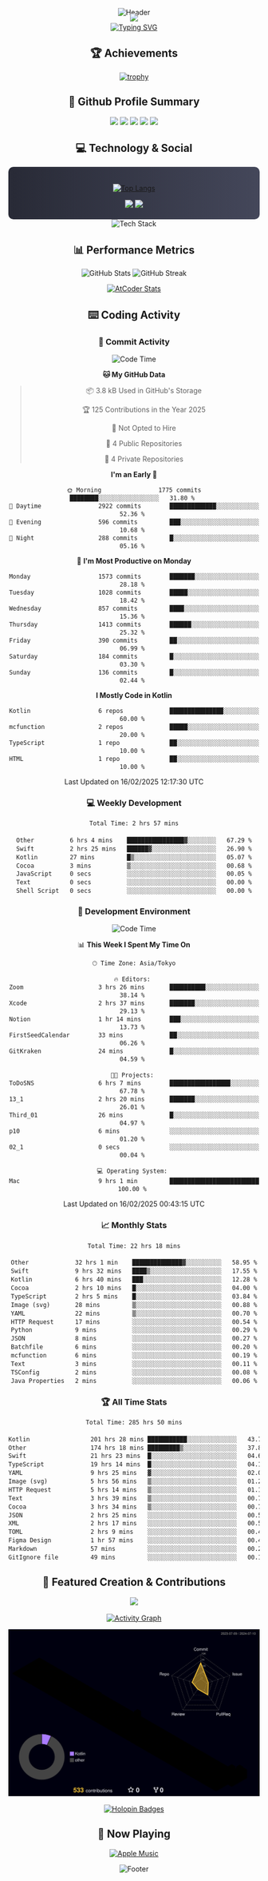 <div align="center">
  
![Header](https://capsule-render.vercel.app/api?type=waving&color=gradient&customColorList=12&height=300&section=header&text=Welcome%20to%20Batapii's%20Universe&fontSize=50&animation=fadeIn&fontAlignY=40&desc=Android%20Developer%20|%20Kotlin%20LOVE%20)

<div style="margin-top: -20px;">
  <img src="https://readme-typing-svg.herokuapp.com/?lines=Crafting+Android+Experiences;Building+Tomorrow's+Apps+Today;Always+Learning,+Always+Growing&font=Fira%20Code&center=true&width=440&height=45&color=f75c7e&vCenter=true&size=22&pause=1000">
</div>

<a href="https://git.io/typing-svg">
  <img src="https://readme-typing-svg.demolab.com?font=Fira+Code&weight=600&size=28&duration=4000&pause=1000&center=true&vCenter=true&width=800&lines=Hey+there!+I'm+Batapii+%F0%9F%91%8B;Android+Developer+from+Japan+%F0%9F%87%AF%F0%9F%87%B5" alt="Typing SVG" />
</a>

## 🏆 Achievements

[![trophy](https://github-profile-trophy.vercel.app/?username=batapii&theme=onestar&no-frame=true&no-bg=true&column=8&rank=SECRET,SSS,SS,S,AAA,AA,A,B,C,?&margin-w=10&margin-h=10)](https://github.com/ryo-ma/github-profile-trophy)

## 🎯 Github Profile Summary

<div align="center">
  <img src="http://github-profile-summary-cards.vercel.app/api/cards/profile-details?username=batapii&theme=radical" />
  <img src="http://github-profile-summary-cards.vercel.app/api/cards/repos-per-language?username=batapii&theme=radical" />
  <img src="http://github-profile-summary-cards.vercel.app/api/cards/most-commit-language?username=batapii&theme=radical" />
  <img src="http://github-profile-summary-cards.vercel.app/api/cards/stats?username=batapii&theme=radical" />
  <img src="http://github-profile-summary-cards.vercel.app/api/cards/productive-time?username=batapii&theme=radical" />
</div>

## 💻 Technology & Social

<div align="center" style="background: linear-gradient(to right, #282A36, #44475A); padding: 20px; border-radius: 10px;">

[![Top Langs](https://github-readme-stats.vercel.app/api/top-langs/?username=batapii
)](https://github.com/anuraghazra/github-readme-stats)

<div style="margin-top: 15px">
<a href="https://github.com/batapii"><img src="https://img.shields.io/github/followers/batapii?style=for-the-badge&logo=github&label=Follow&color=ff6e96&labelColor=282A36"/></a>
<a href="https://twitter.com/batapii3939"><img src="https://img.shields.io/twitter/follow/batapii?style=for-the-badge&logo=twitter&color=1DA1F2&labelColor=282A36&label= Twitter"/></a>
</div>

</div>

<div align="center">
<img src="https://github-readme-tech-stack.vercel.app/api/cards?title=Tech+Stack&align=center&titleAlign=center&fontSize=20&lineHeight=10&lineCount=4&theme=github_dark&width=800&bg=%230D1117&badge=%23161B22&border=%2321262D&titleColor=%2358A6FF&line1=kotlin%2Ckotlin%2C0095D5%3Bandroid%2Candroid%2C00ff00%3Bjetpackcompose%2Cjetpack%2C4285F4%3B&line2=swift%2Cswift%2CFA7343%3Bfirebase%2Cfirebase%2CFFCA28%3Bgithub%2Cgithub%2C181717%3B&line3=typescript%2Ctypescript%2C3178C6%3Bgraphql%2Cgraphql%2CE10098%3Bsupabase%2Csupabase%2C3FCF8E%3B&line4=gradle%2Cgradle%2C02303A%3Bgitkraken%2Cgitkraken%2C179287%3Bpostman%2Cpostman%2CFF6C37%3B" alt="Tech Stack" />
</div>



## 📊 Performance Metrics

<div align="center">

![GitHub Stats](https://github-readme-stats.vercel.app/api?username=batapii&show_icons=true&theme=radical&hide_border=true&bg_color=0D1117)
![GitHub Streak](https://github-readme-streak-stats.herokuapp.com/?user=batapii&theme=radical&hide_border=true&background=0D1117)

[![AtCoder Stats](https://atcoder-readme-stats.vercel.app/stats/batapii3939?theme=dark&show_history=5&width=495)](https://github.com/iwbc-mzk/atcoder-readme-stats)

</div>

## ⌨️ Coding Activity

### 🌟 Commit Activity
<!--START_SECTION:commit-stats-->
![Code Time](http://img.shields.io/badge/Code%20Time-460%20hrs%208%20mins-blue)

**🐱 My GitHub Data** 

> 📦 3.8 kB Used in GitHub's Storage 
 > 
> 🏆 125 Contributions in the Year 2025
 > 
> 🚫 Not Opted to Hire
 > 
> 📜 4 Public Repositories 
 > 
> 🔑 4 Private Repositories 
 > 
**I'm an Early 🐤** 

```text
🌞 Morning                1775 commits        ████████░░░░░░░░░░░░░░░░░   31.80 % 
🌆 Daytime                2922 commits        █████████████░░░░░░░░░░░░   52.36 % 
🌃 Evening                596 commits         ███░░░░░░░░░░░░░░░░░░░░░░   10.68 % 
🌙 Night                  288 commits         █░░░░░░░░░░░░░░░░░░░░░░░░   05.16 % 
```
📅 **I'm Most Productive on Monday** 

```text
Monday                   1573 commits        ███████░░░░░░░░░░░░░░░░░░   28.18 % 
Tuesday                  1028 commits        █████░░░░░░░░░░░░░░░░░░░░   18.42 % 
Wednesday                857 commits         ████░░░░░░░░░░░░░░░░░░░░░   15.36 % 
Thursday                 1413 commits        ██████░░░░░░░░░░░░░░░░░░░   25.32 % 
Friday                   390 commits         ██░░░░░░░░░░░░░░░░░░░░░░░   06.99 % 
Saturday                 184 commits         █░░░░░░░░░░░░░░░░░░░░░░░░   03.30 % 
Sunday                   136 commits         █░░░░░░░░░░░░░░░░░░░░░░░░   02.44 % 
```


**I Mostly Code in Kotlin** 

```text
Kotlin                   6 repos             ███████████████░░░░░░░░░░   60.00 % 
mcfunction               2 repos             █████░░░░░░░░░░░░░░░░░░░░   20.00 % 
TypeScript               1 repo              ██░░░░░░░░░░░░░░░░░░░░░░░   10.00 % 
HTML                     1 repo              ██░░░░░░░░░░░░░░░░░░░░░░░   10.00 % 
```




 Last Updated on 16/02/2025 12:17:30 UTC
<!--END_SECTION:commit-stats-->

### 💻 Weekly Development
<!--START_SECTION:wakatime-->

```txt
Total Time: 2 hrs 57 mins

Other          6 hrs 4 mins    ████████████████▓░░░░░░░░   67.29 %
Swift          2 hrs 25 mins   ██████▓░░░░░░░░░░░░░░░░░░   26.90 %
Kotlin         27 mins         █▒░░░░░░░░░░░░░░░░░░░░░░░   05.07 %
Cocoa          3 mins          ▒░░░░░░░░░░░░░░░░░░░░░░░░   00.68 %
JavaScript     0 secs          ░░░░░░░░░░░░░░░░░░░░░░░░░   00.05 %
Text           0 secs          ░░░░░░░░░░░░░░░░░░░░░░░░░   00.00 %
Shell Script   0 secs          ░░░░░░░░░░░░░░░░░░░░░░░░░   00.00 %
```

<!--END_SECTION:wakatime-->

### 🔨 Development Environment
<!--START_SECTION:dev-stats-->
![Code Time](http://img.shields.io/badge/Code%20Time-460%20hrs%208%20mins-blue)

📊 **This Week I Spent My Time On** 

```text
🕑︎ Time Zone: Asia/Tokyo

🔥 Editors: 
Zoom                     3 hrs 26 mins       ██████████░░░░░░░░░░░░░░░   38.14 % 
Xcode                    2 hrs 37 mins       ███████░░░░░░░░░░░░░░░░░░   29.13 % 
Notion                   1 hr 14 mins        ███░░░░░░░░░░░░░░░░░░░░░░   13.73 % 
FirstSeedCalendar        33 mins             ██░░░░░░░░░░░░░░░░░░░░░░░   06.26 % 
GitKraken                24 mins             █░░░░░░░░░░░░░░░░░░░░░░░░   04.59 % 

🐱‍💻 Projects: 
ToDoSNS                  6 hrs 7 mins        █████████████████░░░░░░░░   67.78 % 
13_1                     2 hrs 20 mins       ███████░░░░░░░░░░░░░░░░░░   26.01 % 
Third_01                 26 mins             █░░░░░░░░░░░░░░░░░░░░░░░░   04.97 % 
p10                      6 mins              ░░░░░░░░░░░░░░░░░░░░░░░░░   01.20 % 
02_1                     0 secs              ░░░░░░░░░░░░░░░░░░░░░░░░░   00.04 % 

💻 Operating System: 
Mac                      9 hrs 1 min         █████████████████████████   100.00 % 
```


 Last Updated on 16/02/2025 00:43:15 UTC
<!--END_SECTION:dev-stats-->

### 📈 Monthly Stats
<!--START_SECTION:wakamonth-->

```txt
Total Time: 22 hrs 18 mins

Other             32 hrs 1 min    ██████████████▓░░░░░░░░░░   58.95 %
Swift             9 hrs 32 mins   ████▒░░░░░░░░░░░░░░░░░░░░   17.55 %
Kotlin            6 hrs 40 mins   ███░░░░░░░░░░░░░░░░░░░░░░   12.28 %
Cocoa             2 hrs 10 mins   █░░░░░░░░░░░░░░░░░░░░░░░░   04.00 %
TypeScript        2 hrs 5 mins    █░░░░░░░░░░░░░░░░░░░░░░░░   03.84 %
Image (svg)       28 mins         ▒░░░░░░░░░░░░░░░░░░░░░░░░   00.88 %
YAML              22 mins         ▒░░░░░░░░░░░░░░░░░░░░░░░░   00.70 %
HTTP Request      17 mins         ░░░░░░░░░░░░░░░░░░░░░░░░░   00.54 %
Python            9 mins          ░░░░░░░░░░░░░░░░░░░░░░░░░   00.29 %
JSON              8 mins          ░░░░░░░░░░░░░░░░░░░░░░░░░   00.27 %
Batchfile         6 mins          ░░░░░░░░░░░░░░░░░░░░░░░░░   00.20 %
mcfunction        6 mins          ░░░░░░░░░░░░░░░░░░░░░░░░░   00.19 %
Text              3 mins          ░░░░░░░░░░░░░░░░░░░░░░░░░   00.11 %
TSConfig          2 mins          ░░░░░░░░░░░░░░░░░░░░░░░░░   00.08 %
Java Properties   2 mins          ░░░░░░░░░░░░░░░░░░░░░░░░░   00.06 %
```

<!--END_SECTION:wakamonth-->

### 🏆 All Time Stats
<!--START_SECTION:wakaalltime-->

```txt
Total Time: 285 hrs 50 mins

Kotlin                 201 hrs 28 mins ███████████░░░░░░░░░░░░░░   43.79 %
Other                  174 hrs 18 mins █████████▒░░░░░░░░░░░░░░░   37.88 %
Swift                  21 hrs 23 mins  █░░░░░░░░░░░░░░░░░░░░░░░░   04.65 %
TypeScript             19 hrs 14 mins  █░░░░░░░░░░░░░░░░░░░░░░░░   04.18 %
YAML                   9 hrs 25 mins   ▓░░░░░░░░░░░░░░░░░░░░░░░░   02.05 %
Image (svg)            5 hrs 56 mins   ▒░░░░░░░░░░░░░░░░░░░░░░░░   01.29 %
HTTP Request           5 hrs 14 mins   ▒░░░░░░░░░░░░░░░░░░░░░░░░   01.14 %
Text                   3 hrs 39 mins   ▒░░░░░░░░░░░░░░░░░░░░░░░░   00.79 %
Cocoa                  3 hrs 34 mins   ▒░░░░░░░░░░░░░░░░░░░░░░░░   00.78 %
JSON                   2 hrs 25 mins   ░░░░░░░░░░░░░░░░░░░░░░░░░   00.53 %
XML                    2 hrs 17 mins   ░░░░░░░░░░░░░░░░░░░░░░░░░   00.50 %
TOML                   2 hrs 9 mins    ░░░░░░░░░░░░░░░░░░░░░░░░░   00.47 %
Figma Design           1 hr 57 mins    ░░░░░░░░░░░░░░░░░░░░░░░░░   00.43 %
Markdown               57 mins         ░░░░░░░░░░░░░░░░░░░░░░░░░   00.21 %
GitIgnore file         49 mins         ░░░░░░░░░░░░░░░░░░░░░░░░░   00.18 %
```

<!--END_SECTION:wakaalltime-->


## 🌟 Featured Creation & Contributions

<div align="center">
  <a href="https://github.com/batapii/ToDoSNS">
    <img src="https://github-readme-stats.vercel.app/api/pin/?username=batapii&repo=ToDoSNS&theme=radical&hide_border=true&bg_color=0D1117" />
  </a>

[![Activity Graph](https://github-readme-activity-graph.vercel.app/graph?username=batapii&custom_title=Contribution%20Graph&hide_border=true&theme=radical&bg_color=0D1117)](https://github.com/ashutosh00710/github-readme-activity-graph)

![3D Contrib](./profile-3d-contrib/profile-night-rainbow.svg)

[![Holopin Badges](https://holopin.me/batapii)](https://holopin.io/@batapii)

</div>

## 🎵 Now Playing

<div align="center">
  
[![Apple Music](https://music-profile.rayriffy.com/theme/dark.svg?uid=001005.6598667d2ffd4a10a4f429edd0ba24c4.1156)](https://github.com/rayriffy/apple-music-github-profile)

</div>

![Footer](https://capsule-render.vercel.app/api?type=waving&color=gradient&customColorList=12&height=100&section=footer)

</div>
